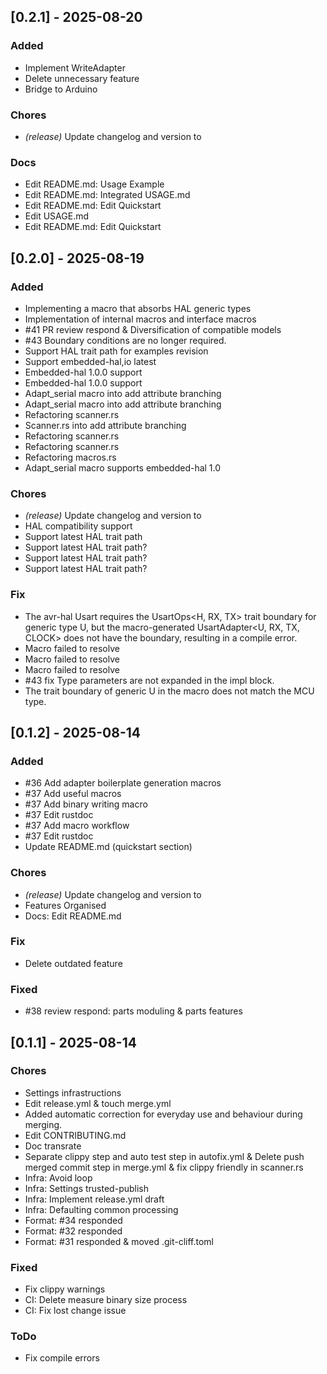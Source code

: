 ## [0.2.1] - 2025-08-20

### Added

- Implement WriteAdapter
- Delete unnecessary feature
- Bridge to Arduino

### Chores

- *(release)* Update changelog and version to

### Docs

- Edit README.md: Usage Example
- Edit README.md: Integrated USAGE.md
- Edit README.md: Edit Quickstart
- Edit USAGE.md
- Edit README.md: Edit Quickstart

## [0.2.0] - 2025-08-19

### Added

- Implementing a macro that absorbs HAL generic types
- Implementation of internal macros and interface macros
- #41 PR review respond & Diversification of compatible models
- #43 Boundary conditions are no longer required.
- Support HAL trait path for examples revision
- Support embedded-hal,io latest
- Embedded-hal 1.0.0 support
- Embedded-hal 1.0.0 support
- Adapt_serial macro into add attribute branching
- Adapt_serial macro into add attribute branching
- Refactoring scanner.rs
- Scanner.rs into add attribute branching
- Refactoring scanner.rs
- Refactoring scanner.rs
- Refactoring macros.rs
- Adapt_serial macro supports embedded-hal 1.0

### Chores

- *(release)* Update changelog and version to
- HAL compatibility support
- Support latest HAL trait path
- Support latest HAL trait path?
- Support latest HAL trait path?
- Support latest HAL trait path?

### Fix

- The avr-hal Usart requires the UsartOps<H, RX, TX> trait boundary for generic type U, but the macro-generated UsartAdapter<U, RX, TX, CLOCK> does not have the boundary, resulting in a compile error.
- Macro failed to resolve
- Macro failed to resolve
- Macro failed to resolve
- #43 fix Type parameters are not expanded in the impl block.
- The trait boundary of generic U in the macro does not match the MCU type.

## [0.1.2] - 2025-08-14

### Added

- #36 Add adapter boilerplate generation macros
- #37 Add useful macros
- #37 Add binary writing macro
- #37 Edit rustdoc
- #37 Add macro workflow
- #37 Edit rustdoc
- Update README.md (quickstart section)

### Chores

- *(release)* Update changelog and version to
- Features Organised
- Docs: Edit README.md

### Fix

- Delete outdated feature

### Fixed

- #38 review respond: parts moduling & parts features
## [0.1.1] - 2025-08-14

### Chores

- Settings infrastructions
- Edit release.yml & touch merge.yml
- Added automatic correction for everyday use and behaviour during merging.
- Edit CONTRIBUTING.md
- Doc transrate
- Separate clippy step and auto test step in autofix.yml & Delete push merged commit step in merge.yml & fix clippy friendly in scanner.rs
- Infra: Avoid loop
- Infra: Settings trusted-publish
- Infra: Implement release.yml draft
- Infra: Defaulting common processing
- Format: #34 responded
- Format: #32 responded
- Format: #31 responded & moved .git-cliff.toml

### Fixed

- Fix clippy warnings
- CI: Delete measure binary size process
- CI: Fix lost change issue

### ToDo

- Fix compile errors
